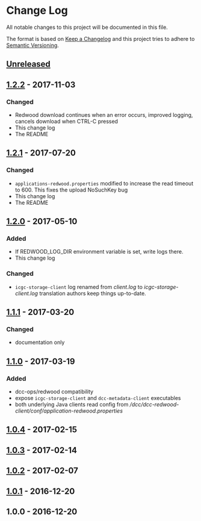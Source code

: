 # Change Log
All notable changes to this project will be documented in this file.

The format is based on [Keep a Changelog](http://keepachangelog.com/)
and this project tries to adhere to [Semantic Versioning](http://semver.org/).

## [Unreleased]
## [1.2.2] - 2017-11-03
### Changed
- Redwood download continues when an error occurs, improved logging, cancels download when CTRL-C pressed
- This change log
- The README

## [1.2.1] - 2017-07-20
### Changed
- `applications-redwood.properties` modified to increase the read timeout to 600. This fixes the upload NoSuchKey bug
- This change log
- The README

## [1.2.0] - 2017-05-10
### Added
- If REDWOOD_LOG_DIR environment variable is set, write logs there.
- This change log

### Changed
- `icgc-storage-client` log renamed from _client.log_ to _icgc-storage-client.log_
translation authors keep things up-to-date.

## [1.1.1] - 2017-03-20
### Changed
- documentation only

## [1.1.0] - 2017-03-19
### Added
- dcc-ops/redwood compatibility
- expose `icgc-storage-client` and `dcc-metadata-client` executables
- both underlying Java clients read config from _/dcc/dcc-redwood-client/conf/application-redwood.properties_

## [1.0.4] - 2017-02-15

## [1.0.3] - 2017-02-14

## [1.0.2] - 2017-02-07

## [1.0.1] - 2016-12-20

## 1.0.0 - 2016-12-20

[Unreleased]: https://github.com/BD2KGenomics/dcc-redwood-client/compare/1.2.2...HEAD
[1.2.2]: https://github.com/BD2KGenomics/dcc-redwood-client/compare/1.2.1...1.2.2
[1.2.1]: https://github.com/BD2KGenomics/dcc-redwood-client/compare/1.2.0...1.2.1
[1.2.0]: https://github.com/BD2KGenomics/dcc-redwood-client/compare/1.1.1...1.2.0
[1.1.1]: https://github.com/BD2KGenomics/dcc-redwood-client/compare/1.1.0...1.1.1
[1.1.0]: https://github.com/BD2KGenomics/dcc-redwood-client/compare/1.0.4...1.1.0
[1.0.4]: https://github.com/BD2KGenomics/dcc-redwood-client/compare/1.0.3...1.0.4
[1.0.3]: https://github.com/BD2KGenomics/dcc-redwood-client/compare/1.0.2...1.0.3
[1.0.2]: https://github.com/BD2KGenomics/dcc-redwood-client/compare/1.0.1...1.0.2
[1.0.1]: https://github.com/BD2KGenomics/dcc-redwood-client/compare/1.0.0...1.0.1
